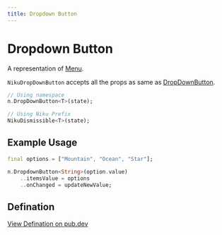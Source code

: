 ```yaml
---
title: Dropdown Button
---
```

# Dropdown Button
A representation of [Menu](https://material.io/components/menus).

`NikuDropDownButton` accepts all the props as same as [DropDownButton](https://api.flutter.dev/flutter/material/DropdownButton-class.html).

```dart
// Using namespace
n.DropDownButton<T>(state);

// Using Niku Prefix
NikuDismissible<T>(state);
```

## Example Usage
```dart
final options = ["Mountain", "Ocean", "Star"];

n.DropdownButton<String>(option.value)
    ..itemsValue = options
    ..onChanged = updateNewValue;
```

## Defination
[View Defination on pub.dev](https://pub.dev/documentation/niku/latest/widget_dropdownButton/NikuDropdownButton-class.html)
